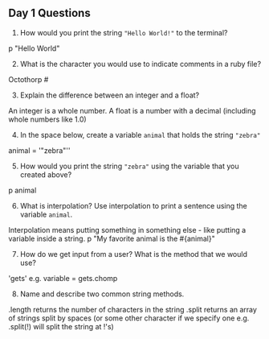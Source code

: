 ## Day 1 Questions

1. How would you print the string `"Hello World!"` to the terminal?

  p "Hello World"

2. What is the character you would use to indicate comments in a ruby file?

  Octothorp #

3. Explain the difference between an integer and a float?

  An integer is a whole number. A float is a number with a decimal (including whole numbers like 1.0)

4. In the space below, create a variable `animal` that holds the string `"zebra"`

  animal = '"zebra"''

5. How would you print the string `"zebra"` using the variable that you created above?

  p animal

6. What is interpolation? Use interpolation to print a sentence using the variable `animal`.

  Interpolation means putting something in something else - like putting a variable inside a string.
  p "My favorite animal is the #{animal}"

7. How do we get input from a user? What is the method that we would use?

  'gets'
  e.g. variable = gets.chomp

8. Name and describe two common string methods.

 .length returns the number of characters in the string
 .split returns an array of strings split by spaces (or some other character if we specify one e.g.
   .split(!) will split the string at !'s)
